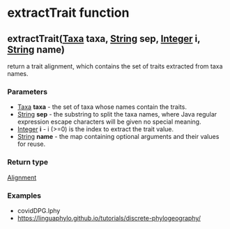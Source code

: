 extractTrait function
=====================
extractTrait([Taxa](../types/Taxa.md) **taxa**, [String](../types/String.md) **sep**, [Integer](../types/Integer.md) **i**, [String](../types/String.md) **name**)
------------------------------------------------------------------------------------------------------------------------------------------------------------------

return a trait alignment, which contains the set of traits extracted from taxa names.

### Parameters

- [Taxa](../types/Taxa.md) **taxa** - the set of taxa whose names contain the traits.
- [String](../types/String.md) **sep** - the substring to split the taxa names, where Java regular expression escape characters will be given no special meaning.
- [Integer](../types/Integer.md) **i** - i (>=0) is the index to extract the trait value.
- [String](../types/String.md) **name** - the map containing optional arguments and their values for reuse.

### Return type

[Alignment](../types/Alignment.md)


### Examples

- covidDPG.lphy
- https://linguaphylo.github.io/tutorials/discrete-phylogeography/



